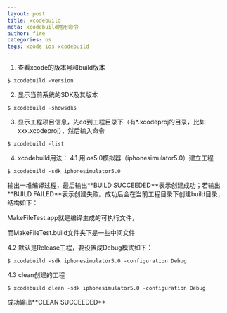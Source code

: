 ```yaml
---
layout: post
title: xcodebuild
meta: xcodebuild常用命令
author: fire
categories: os 
tags: xcode ios xcodebuild
---
```


1. 查看xcode的版本号和build版本

~~~
$ xcodebuild -version
~~~

2. 显示当前系统的SDK及其版本

~~~
$ xcodebuild -showsdks
~~~

3. 显示工程项目信息，先cd到工程目录下（有*.xcodeproj的目录，比如xxx.xcodeproj），然后输入命令

~~~
$ xcodebuild -list
~~~

4. xcodebuild用法：
4.1 用ios5.0模拟器（iphonesimulator5.0）建立工程

~~~
$ xcodebuild -sdk iphonesimulator5.0
~~~

输出一堆编译过程，最后输出\*\*BUILD SUCCEEDED\*\*表示创建成功；若输出\*\*BUILD FAILED\*\*表示创建失败。成功后会在当前工程目录下创建build目录，结构如下：

MakeFileTest.app就是编译生成的可执行文件，

而MakeFileTest.build文件夹下是一些中间文件

4.2 默认是Release工程，要设置成Debug模式如下：

~~~
$ xcodebuild -sdk iphonesimulator5.0 -configuration Debug
~~~

4.3 clean创建的工程

~~~
$ xcodebuild clean -sdk iphonesimulator5.0 -configuration Debug
~~~

成功输出\*\*CLEAN SUCCEEDED\*\*
